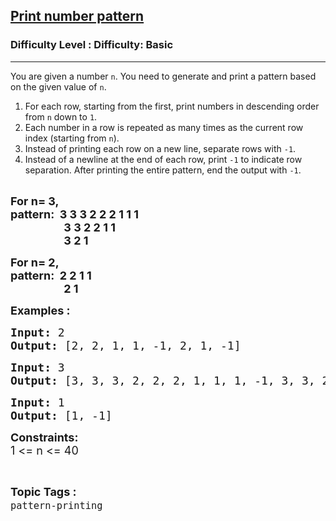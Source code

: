 <h2><a href="https://www.geeksforgeeks.org/problems/print-the-pattern-set-1/1?page=1&category=pattern-printing&sortBy=submissions">Print number pattern</a></h2><h3>Difficulty Level : Difficulty: Basic</h3><hr><div class="problems_problem_content__Xm_eO"><p>You are given a number <code>n</code>. You need to generate and print a pattern based on the given value of <code>n</code>.</p>
<ol>
<li>For each row, starting from the first, print numbers in descending order from <code>n</code> down to <code>1</code>.</li>
<li>Each number in a row is repeated as many times as the current row index (starting from <code>n</code>).</li>
<li>Instead of printing each row on a new line, separate rows with <code>-1</code>.</li>
<li>Instead of a newline at the end of each row, print&nbsp;<code>-1</code>&nbsp;to indicate row separation. After printing the entire pattern, end the output with <code>-1</code>.<br><br></li>
</ol>
<p><span style="font-size: 18px;"><strong>For n= 3,<br></strong></span><span style="font-size: 18px;"><strong>pattern:&nbsp; 3 3 3 2 2 2 1 1 1<br></strong></span><span style="font-size: 18px;"><strong>&nbsp; &nbsp; &nbsp; &nbsp; &nbsp; &nbsp; &nbsp; &nbsp; &nbsp; &nbsp; 3 3 2 2 1 1&nbsp;<br></strong></span><span style="font-size: 18px;"><strong>&nbsp; &nbsp; &nbsp; &nbsp; &nbsp; &nbsp; &nbsp; &nbsp; &nbsp; &nbsp; 3 2 1</strong></span></p>
<p><span style="font-size: 18px;"><strong>For n= 2,<br></strong></span><span style="font-size: 18px;"><strong>pattern:&nbsp; 2 2 1 1<br></strong></span><span style="font-size: 18px;"><strong>&nbsp; &nbsp; &nbsp; &nbsp; &nbsp; &nbsp; &nbsp; &nbsp; &nbsp; &nbsp; 2 1</strong></span></p>
<p><span style="font-size: 18px;"><strong>Examples :</strong></span></p>
<pre><span style="font-size: 18px;"><strong>Input: </strong>2<strong>
Output: </strong>[2, 2, 1, 1, -1, 2, 1, -1]</span></pre>
<pre><span style="font-size: 18px;"><strong>Input: </strong>3<strong>
Output: </strong>[</span><span style="font-size: 18px;">3, 3, 3, 2, 2, 2, 1, 1, 1, -1, 3, 3, 2, 2, 1, 1, -1, 3, 2, 1, -1]<br></span></pre>
<pre><span style="font-size: 18px;"><strong>Input: </strong>1<strong>
Output: </strong>[1</span><span style="font-size: 18px;">, -1]</span></pre>
<p><span style="font-size: 18px;"><strong>Constraints:</strong><br>1 &lt;= n &lt;= 40</span></p></div><br><p><span style=font-size:18px><strong>Topic Tags : </strong><br><code>pattern-printing</code>&nbsp;